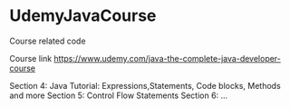 # UdemyJavaCourse
Course related code 

Course link
https://www.udemy.com/java-the-complete-java-developer-course

Section 4: Java Tutorial: Expressions,Statements, Code blocks, Methods  and more
Section 5: Control Flow Statements
Section 6: ...
